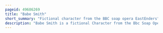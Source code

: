 ```yaml
---
pageid: 49686269
title: "Babe Smith"
short_summary: "Fictional character from the BBC soap opera EastEnders"
description: "Babe Smith is a fictional Character from the Bbc Soap Opera Eastenders, portrayed by Annette Badland. She first appeared in Episode 4796 of the Show, originally broadcast in the United Kingdom on 31 January 2014, and was introduced as the maternal Aunt of established Characters Shirley Carter and Tina Carter. She was introduced as Part of a Set of new Characters that expanded carter Family in 2013 and 2014 under the Leadership of executive Producer dominic Treadwell-Collins. The Casting of Babe and Badland was announced on December 12 2013."
---
```

